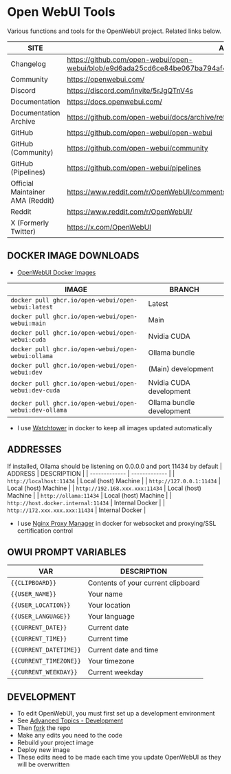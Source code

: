 # Open WebUI Tools
Various functions and tools for the OpenWebUI project. Related links below.

| SITE | ADDRESS |
| ------------- | ------------- |
| Changelog | https://github.com/open-webui/open-webui/blob/e9d6ada25cd6ce84be067ba794af4c9d7116edc7/CHANGELOG.md |
| Community | https://openwebui.com/ |
| Discord | https://discord.com/invite/5rJgQTnV4s |
| Documentation | https://docs.openwebui.com/ |
| Documentation Archive | https://github.com/open-webui/docs/archive/refs/heads/main.zip |
| GitHub | https://github.com/open-webui/open-webui |
| GitHub (Community) | https://github.com/open-webui/community |
| GitHub (Pipelines) | https://github.com/open-webui/pipelines |
| Official Maintainer AMA (Reddit) | https://www.reddit.com/r/OpenWebUI/comments/1gjziqm/im_the_sole_maintainer_of_open_webui_ama/ |
| Reddit | https://www.reddit.com/r/OpenWebUI/ |
| X (Formerly Twitter) | https://x.com/OpenWebUI |

## DOCKER IMAGE DOWNLOADS
 - [OpenWebUI Docker Images](https://github.com/open-webui/open-webui/pkgs/container/open-webui/versions?filters%5Bversion_type%5D=tagged)

| IMAGE | BRANCH |
| ------------- | ------------- |
| ```docker pull ghcr.io/open-webui/open-webui:latest``` | Latest |
| ```docker pull ghcr.io/open-webui/open-webui:main``` | Main |
| ```docker pull ghcr.io/open-webui/open-webui:cuda``` | Nvidia CUDA |
| ```docker pull ghcr.io/open-webui/open-webui:ollama``` | Ollama bundle |
| ```docker pull ghcr.io/open-webui/open-webui:dev``` | (Main) development |
| ```docker pull ghcr.io/open-webui/open-webui:dev-cuda``` | Nvidia CUDA development |
| ```docker pull ghcr.io/open-webui/open-webui:dev-ollama``` | Ollama bundle development |
 * I use [Watchtower](https://github.com/containrrr/watchtower) in docker to keep all images updated automatically

## ADDRESSES
If installed, Ollama should be listening on 0.0.0.0 and port 11434 by default
| ADDRESS | DESCRIPTION |
| ------------- | ------------- |
| ```http://localhost:11434``` | Local (host) Machine |
| ```http://127.0.0.1:11434``` | Local (host) Machine | 
| ```http://192.168.xxx.xxx:11434``` | Local (host) Machine |
| ```http://ollama:11434``` | Local (host) Machine | 
| ```http://host.docker.internal:11434``` | Internal Docker |
| ```http://172.xxx.xxx.xxx:11434``` | Internal Docker |
 * I use [Nginx Proxy Manager](https://nginxproxymanager.com/guide/) in docker for websocket and proxying/SSL certification control

## OWUI PROMPT VARIABLES 
| VAR | DESCRIPTION |
| ------------- | ------------- |
| ```{{CLIPBOARD}}``` | Contents of your current clipboard |
| ```{{USER_NAME}}``` | Your name |
| ```{{USER_LOCATION}}``` | Your location |
| ```{{USER_LANGUAGE}}``` | Your language |
| ```{{CURRENT_DATE}}``` | Current date |
| ```{{CURRENT_TIME}}``` | Current time |
| ```{{CURRENT_DATETIME}}``` | Current date and time |
| ```{{CURRENT_TIMEZONE}}``` | Your timezone |
| ```{{CURRENT_WEEKDAY}}``` | Current weekday |
 
## DEVELOPMENT
 * To edit OpenWebUI, you must first set up a development environment
 * See [Advanced Topics - Development](https://docs.openwebui.com/getting-started/advanced-topics/development)
 * Then [fork](https://github.com/open-webui/open-webui/fork) the repo 
 * Make any edits you need to the code
 * Rebuild your project image
 * Deploy new image
 * These edits need to be made each time you update OpenWebUI as they will be overwritten
